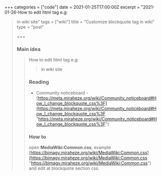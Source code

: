 +++
categories = ["code"]
date = 2021-01-25T17:00:00Z
excerpt = "2021-01-26-How to edit html tag e.g: <blockquote> in wiki site"
tags = ["wiki"]
title = "Customize blockquote tag in wiki"
type = "post"

+++
### Main idea

> How to edit html tag e.g: <blockquote> in wiki site

### Reading

* Community noticeboard - [https://meta.miraheze.org/wiki/Community_noticeboard#How_I_change_blockquote_css%3F](https://meta.miraheze.org/wiki/Community_noticeboard#How_I_change_blockquote_css%3F "https://meta.miraheze.org/wiki/Community_noticeboard#How_I_change_blockquote_css%3F")

### How to

open **MediaWiki:Common.css**, example [https://bimagv.miraheze.org/wiki/MediaWiki:Common.css](https://bimagv.miraheze.org/wiki/MediaWiki:Common.css "https://bimagv.miraheze.org/wiki/MediaWiki:Common.css") and edit at blockquote section css.